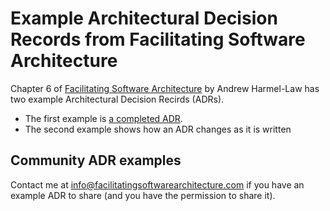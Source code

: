 # Example Architectural Decision Records from Facilitating Software Architecture
Chapter 6 of [Facilitating Software Architecture](https://facilitatingsoftwarearchitecture.com/) by Andrew Harmel-Law has two example Architectural Decision Recirds (ADRs). 

 * The first example is [a completed ADR](ADR002-Shorten-inventory-ids-with-naonoid.md).
 * The second example shows how an ADR changes as it is written

## Community ADR examples 
Contact me at info@facilitatingsoftwarearchitecture.com if you have an example ADR to share (and you have the permission to share it).
